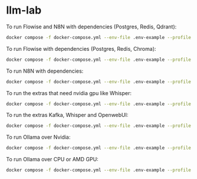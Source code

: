 # llm-lab

To run Flowise and N8N with dependencies (Postgres, Redis, Qdrant):

```bash
docker compose -f docker-compose.yml --env-file .env-example --profile complete up -d
```

To run Flowise with dependencies (Postgres, Redis, Chroma):

```bash
docker compose -f docker-compose.yml --env-file .env-example --profile flow up -d
```

To run N8N with dependencies:

```bash
docker compose -f docker-compose.yml --env-file .env-example --profile n8n up -d
```

To run the extras that need nvidia gpu like Whisper:

```bash
docker compose -f docker-compose.yml --env-file .env-example --profile extras-gpu up -d
```

To run the extras Kafka, Whisper and OpenwebUI:

```bash
docker compose -f docker-compose.yml --env-file .env-example --profile extras up -d
```

To run Ollama over Nvidia:

```bash
docker compose -f docker-compose.yml --env-file .env-example --profile ollama-gpu up -d
```

To run Ollama over CPU or AMD GPU:

```bash
docker compose -f docker-compose.yml --env-file .env-example --profile ollama-cpu up -d
```
